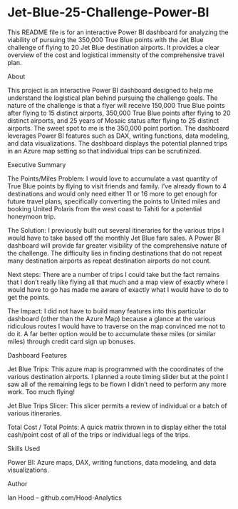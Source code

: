 # Jet-Blue-25-Challenge-Power-BI

This README file is for an interactive Power BI dashboard for analyzing the viability of pursuing the 350,000 True Blue points with the Jet Blue challenge of flying to 20 Jet Blue destination airports. It provides a clear overview of the cost and logistical immensity of the comprehensive travel plan.

About

This project is an interactive Power BI dashboard designed to help me understand the logistical plan behind pursuing the challenge goals. The nature of the challenge is that a flyer will receive 150,000 True Blue points after flying to 15 distinct airports, 350,000 True Blue points after flying to 20 distinct airports, and 25 years of Mosaic status after flying to 25 distinct airports. The sweet spot to me is the 350,000 point portion. The dashboard leverages Power BI features such as DAX, writing functions, data modeling, and data visualizations. The dashboard displays the potential planned trips in an Azure map setting so that individual trips can be scrutinized.

Executive Summary

The Points/Miles Problem: I would love to accumulate a vast quantity of True Blue points by flying to visit friends and family. I’ve already flown to 4 destinations and would only need either 11 or 16 more to get enough for future travel plans, specifically converting the points to United miles and booking United Polaris from the west coast to Tahiti for a potential honeymoon trip.

The Solution: I previously built out several itineraries for the various trips I would have to take based off the monthly Jet Blue fare sales. A Power BI dashboard will provide far greater visibility of the comprehensive nature of the challenge. The difficulty lies in finding destinations that do not repeat many destination airports as repeat destination airports do not count.

Next steps: There are a number of trips I could take but the fact remains that I don’t really like flying all that much and a map view of exactly where I would have to go has made me aware of exactly what I would have to do to get the points.

The Impact: I did not have to build many features into this particular dashboard (other than the Azure Map) because a glance at the various ridiculous routes I would have to traverse on the map convinced me not to do it. A far better option would be to accumulate these miles (or similar miles) through credit card sign up bonuses.

Dashboard Features

Jet Blue Trips: This azure map is programmed with the coordinates of the various destination airports. I planned a route timing slider but at the point I saw all of the remaining legs to be flown I didn’t need to perform any more work. Too much flying!

Jet Blue Trips Slicer: This slicer permits a review of individual or a batch of various itineraries.

Total Cost / Total Points: A quick matrix thrown in to display either the total cash/point cost of all of the trips or individual legs of the trips.

Skills Used

Power BI: Azure maps, DAX, writing functions, data modeling, and data visualizations.

Author

Ian Hood – github.com/Hood-Analytics
